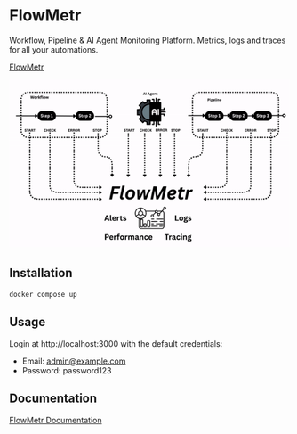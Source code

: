 # FlowMetr
Workflow, Pipeline &amp; AI Agent Monitoring Platform. Metrics, logs and traces for all your automations.

[FlowMetr](https://FlowMetr.com)

<img src="app/assets/images/flowmetr_short.gif" width="600" alt="FlowMetr">

## Installation

```bash
docker compose up
```

## Usage

Login at http://localhost:3000 with the default credentials:

- Email: admin@example.com
- Password: password123

## Documentation

[FlowMetr Documentation](https://docs.flowmetr.com)


